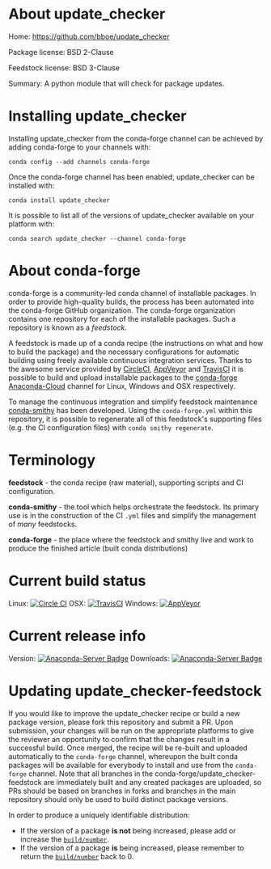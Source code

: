 About update_checker
====================

Home: https://github.com/bboe/update_checker

Package license: BSD 2-Clause

Feedstock license: BSD 3-Clause

Summary: A python module that will check for package updates.



Installing update_checker
=========================

Installing update_checker from the conda-forge channel can be achieved by adding conda-forge to your channels with:

```
conda config --add channels conda-forge
```

Once the conda-forge channel has been enabled, update_checker can be installed with:

```
conda install update_checker
```

It is possible to list all of the versions of update_checker available on your platform with:

```
conda search update_checker --channel conda-forge
```


About conda-forge
=================

conda-forge is a community-led conda channel of installable packages.
In order to provide high-quality builds, the process has been automated into the
conda-forge GitHub organization. The conda-forge organization contains one repository
for each of the installable packages. Such a repository is known as a *feedstock*.

A feedstock is made up of a conda recipe (the instructions on what and how to build
the package) and the necessary configurations for automatic building using freely
available continuous integration services. Thanks to the awesome service provided by
[CircleCI](https://circleci.com/), [AppVeyor](http://www.appveyor.com/)
and [TravisCI](https://travis-ci.org/) it is possible to build and upload installable
packages to the [conda-forge](https://anaconda.org/conda-forge)
[Anaconda-Cloud](http://docs.anaconda.org/) channel for Linux, Windows and OSX respectively.

To manage the continuous integration and simplify feedstock maintenance
[conda-smithy](http://github.com/conda-forge/conda-smithy) has been developed.
Using the ``conda-forge.yml`` within this repository, it is possible to regenerate all of
this feedstock's supporting files (e.g. the CI configuration files) with ``conda smithy regenerate``.


Terminology
===========

**feedstock** - the conda recipe (raw material), supporting scripts and CI configuration.

**conda-smithy** - the tool which helps orchestrate the feedstock.
                   Its primary use is in the construction of the CI ``.yml`` files
                   and simplify the management of *many* feedstocks.

**conda-forge** - the place where the feedstock and smithy live and work to
                  produce the finished article (built conda distributions)

Current build status
====================

Linux: [![Circle CI](https://circleci.com/gh/conda-forge/update_checker-feedstock.svg?style=shield)](https://circleci.com/gh/conda-forge/update_checker-feedstock)
OSX: [![TravisCI](https://travis-ci.org/conda-forge/update_checker-feedstock.svg?branch=master)](https://travis-ci.org/conda-forge/update_checker-feedstock)
Windows: [![AppVeyor](https://ci.appveyor.com/api/projects/status/github/conda-forge/update_checker-feedstock?svg=True)](https://ci.appveyor.com/project/conda-forge/update-checker-feedstock/branch/master)

Current release info
====================
Version: [![Anaconda-Server Badge](https://anaconda.org/conda-forge/update_checker/badges/version.svg)](https://anaconda.org/conda-forge/update_checker)
Downloads: [![Anaconda-Server Badge](https://anaconda.org/conda-forge/update_checker/badges/downloads.svg)](https://anaconda.org/conda-forge/update_checker)


Updating update_checker-feedstock
=================================

If you would like to improve the update_checker recipe or build a new
package version, please fork this repository and submit a PR. Upon submission,
your changes will be run on the appropriate platforms to give the reviewer an
opportunity to confirm that the changes result in a successful build. Once
merged, the recipe will be re-built and uploaded automatically to the
`conda-forge` channel, whereupon the built conda packages will be available for
everybody to install and use from the `conda-forge` channel.
Note that all branches in the conda-forge/update_checker-feedstock are
immediately built and any created packages are uploaded, so PRs should be based
on branches in forks and branches in the main repository should only be used to
build distinct package versions.

In order to produce a uniquely identifiable distribution:
 * If the version of a package **is not** being increased, please add or increase
   the [``build/number``](http://conda.pydata.org/docs/building/meta-yaml.html#build-number-and-string).
 * If the version of a package **is** being increased, please remember to return
   the [``build/number``](http://conda.pydata.org/docs/building/meta-yaml.html#build-number-and-string)
   back to 0.
